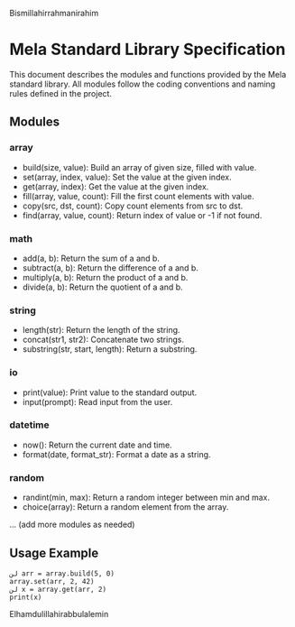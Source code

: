 Bismillahirrahmanirahim

# Mela Standard Library Specification

This document describes the modules and functions provided by the Mela standard library. All modules follow the coding conventions and naming rules defined in the project.

## Modules

### array
- build(size, value): Build an array of given size, filled with value.
- set(array, index, value): Set the value at the given index.
- get(array, index): Get the value at the given index.
- fill(array, value, count): Fill the first count elements with value.
- copy(src, dst, count): Copy count elements from src to dst.
- find(array, value, count): Return index of value or -1 if not found.

### math
- add(a, b): Return the sum of a and b.
- subtract(a, b): Return the difference of a and b.
- multiply(a, b): Return the product of a and b.
- divide(a, b): Return the quotient of a and b.

### string
- length(str): Return the length of the string.
- concat(str1, str2): Concatenate two strings.
- substring(str, start, length): Return a substring.

### io
- print(value): Print value to the standard output.
- input(prompt): Read input from the user.

### datetime
- now(): Return the current date and time.
- format(date, format_str): Format a date as a string.

### random
- randint(min, max): Return a random integer between min and max.
- choice(array): Return a random element from the array.

... (add more modules as needed)

## Usage Example

```mela
لن arr = array.build(5, 0)
array.set(arr, 2, 42)
لن x = array.get(arr, 2)
print(x)
```

Elhamdulillahirabbulalemin
